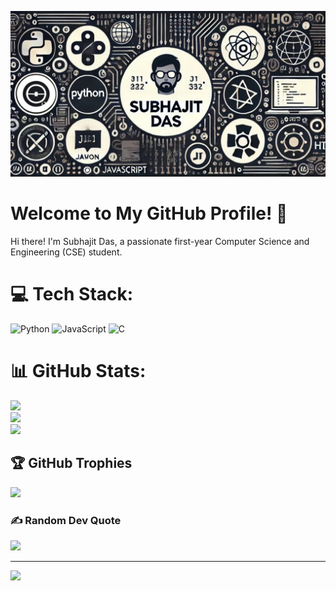 ![Banner](https://github.com/Subhajit-das21/Subhajit-das21/blob/main/banner.jpg?raw=true)

# Welcome to My GitHub Profile! 👋

Hi there! I'm Subhajit Das, a passionate first-year Computer Science and Engineering (CSE) student.

# 💻 Tech Stack:
![Python](https://img.shields.io/badge/python-3670A0?style=for-the-badge&logo=python&logoColor=ffdd54) ![JavaScript](https://img.shields.io/badge/javascript-%23323330.svg?style=for-the-badge&logo=javascript&logoColor=%23F7DF1E) ![C](https://img.shields.io/badge/c-%2300599C.svg?style=for-the-badge&logo=c&logoColor=white)
# 📊 GitHub Stats:
![](https://github-readme-stats.vercel.app/api?username=Subhajit-das21&theme=dark&hide_border=false&include_all_commits=false&count_private=false)<br/>
![](https://github-readme-streak-stats.herokuapp.com/?user=Subhajit-das21&theme=dark&hide_border=false)<br/>
![](https://github-readme-stats.vercel.app/api/top-langs/?username=Subhajit-das21&theme=dark&hide_border=false&include_all_commits=false&count_private=false&layout=compact)

## 🏆 GitHub Trophies
![](https://github-profile-trophy.vercel.app/?username=Subhajit-das21&theme=radical&no-frame=true&no-bg=true&margin-w=4)

### ✍️ Random Dev Quote
![](https://quotes-github-readme.vercel.app/api?type=horizontal&theme=dark)

---
[![](https://visitcount.itsvg.in/api?id=Subhajit-das21&icon=0&color=0)](https://visitcount.itsvg.in)
